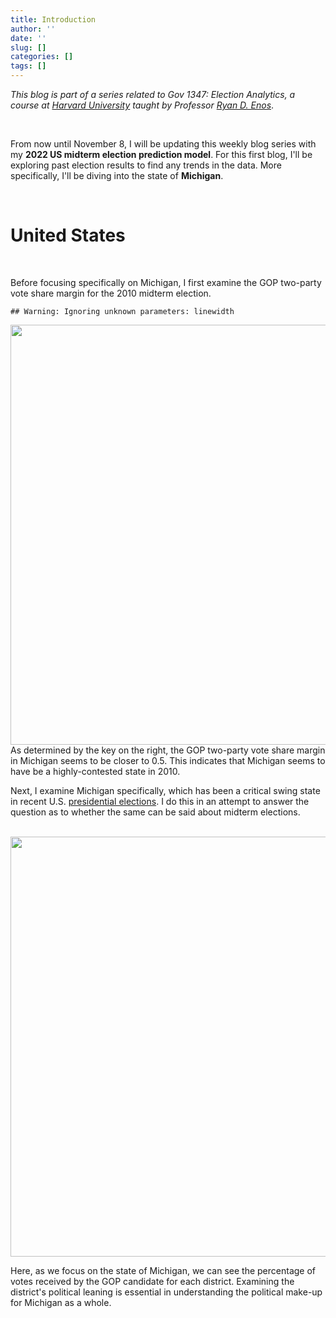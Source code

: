 ```yaml
---
title: Introduction
author: ''
date: ''
slug: []
categories: []
tags: []
---
```



*This blog is part of a series related to Gov 1347: Election Analytics, a course at [Harvard University](https://www.harvard.edu/) taught by Professor [Ryan D. Enos](http://ryandenos.com/)*.

<br>

From now until November 8, I will be updating this weekly blog series with my **2022 US midterm election prediction model**. For this first blog, I'll be exploring past election results to find any trends in the data. More specifically, I'll be diving into the state of **Michigan**.

<br>

# United States

<br>

Before focusing specifically on Michigan, I first examine the GOP two-party vote share margin for the 2010 midterm election.



```
## Warning: Ignoring unknown parameters: linewidth
```

<img src="{{< blogdown/postref >}}index_files/figure-html/unnamed-chunk-1-1.png" width="672" />
As determined by the key on the right, the GOP two-party vote share margin in Michigan seems to be closer to 0.5. This indicates that Michigan seems to have be a highly-contested state in 2010.

<br>

Next, I examine Michigan specifically, which has been a critical swing state in recent U.S. [presidential elections](https://www.270towin.com/states/Michigan). I do this in an attempt to answer the question as to whether the same can be said about midterm elections.  

<br>

<img src="{{< blogdown/postref >}}index_files/figure-html/unnamed-chunk-2-1.png" width="672" />

Here, as we focus on the state of Michigan, we can see the percentage of votes received by the GOP candidate for each district. Examining the district's political leaning is essential in understanding the political make-up for Michigan as a whole.
